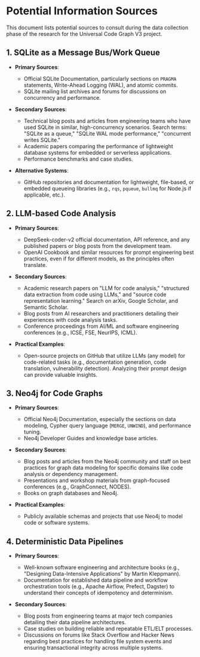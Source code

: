 # Potential Information Sources

This document lists potential sources to consult during the data collection phase of the research for the Universal Code Graph V3 project.

## 1. SQLite as a Message Bus/Work Queue

*   **Primary Sources**:
    *   Official SQLite Documentation, particularly sections on `PRAGMA` statements, Write-Ahead Logging (WAL), and atomic commits.
    *   SQLite mailing list archives and forums for discussions on concurrency and performance.

*   **Secondary Sources**:
    *   Technical blog posts and articles from engineering teams who have used SQLite in similar, high-concurrency scenarios. Search terms: "SQLite as a queue," "SQLite WAL mode performance," "concurrent writes SQLite."
    *   Academic papers comparing the performance of lightweight database systems for embedded or serverless applications.
    *   Performance benchmarks and case studies.

*   **Alternative Systems**:
    *   GitHub repositories and documentation for lightweight, file-based, or embedded queueing libraries (e.g., `rqs`, `pqueue`, `bullmq` for Node.js if applicable, etc.).

## 2. LLM-based Code Analysis

*   **Primary Sources**:
    *   DeepSeek-coder-v2 official documentation, API reference, and any published papers or blog posts from the development team.
    *   OpenAI Cookbook and similar resources for prompt engineering best practices, even if for different models, as the principles often translate.

*   **Secondary Sources**:
    *   Academic research papers on "LLM for code analysis," "structured data extraction from code using LLMs," and "source code representation learning." Search on arXiv, Google Scholar, and Semantic Scholar.
    *   Blog posts from AI researchers and practitioners detailing their experiences with code analysis tasks.
    *   Conference proceedings from AI/ML and software engineering conferences (e.g., ICSE, FSE, NeurIPS, ICML).

*   **Practical Examples**:
    *   Open-source projects on GitHub that utilize LLMs (any model) for code-related tasks (e.g., documentation generation, code translation, vulnerability detection). Analyzing their prompt design can provide valuable insights.

## 3. Neo4j for Code Graphs

*   **Primary Sources**:
    *   Official Neo4j Documentation, especially the sections on data modeling, Cypher query language (`MERGE`, `UNWIND`), and performance tuning.
    *   Neo4j Developer Guides and knowledge base articles.

*   **Secondary Sources**:
    *   Blog posts and articles from the Neo4j community and staff on best practices for graph data modeling for specific domains like code analysis or dependency management.
    *   Presentations and workshop materials from graph-focused conferences (e.g., GraphConnect, NODES).
    *   Books on graph databases and Neo4j.

*   **Practical Examples**:
    *   Publicly available schemas and projects that use Neo4j to model code or software systems.

## 4. Deterministic Data Pipelines

*   **Primary Sources**:
    *   Well-known software engineering and architecture books (e.g., "Designing Data-Intensive Applications" by Martin Kleppmann).
    *   Documentation for established data pipeline and workflow orchestration tools (e.g., Apache Airflow, Prefect, Dagster) to understand their concepts of idempotency and determinism.

*   **Secondary Sources**:
    *   Blog posts from engineering teams at major tech companies detailing their data pipeline architectures.
    *   Case studies on building reliable and repeatable ETL/ELT processes.
    *   Discussions on forums like Stack Overflow and Hacker News regarding best practices for handling file system events and ensuring transactional integrity across multiple systems.